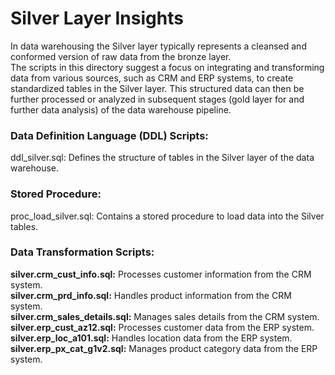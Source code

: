 # Silver Layer Insights  
In data warehousing the Silver layer typically represents a cleansed and conformed version of raw data from the bronze layer.   
The scripts in this directory suggest a focus on integrating and transforming data from various sources, such as CRM and ERP systems, to create standardized tables in the Silver layer. 
This structured data can then be further processed or analyzed in subsequent stages (gold layer for and further data analysis) of the data warehouse pipeline.​

### Data Definition Language (DDL) Scripts:
ddl_silver.sql: Defines the structure of tables in the Silver layer of the data warehouse.​

### Stored Procedure:
proc_load_silver.sql: Contains a stored procedure to load data into the Silver tables.​

### Data Transformation Scripts:
**silver.crm_cust_info.sql:** Processes customer information from the CRM system.  
**silver.crm_prd_info.sql:** Handles product information from the CRM system.​  
**silver.crm_sales_details.sql:** Manages sales details from the CRM system.​  
**silver.erp_cust_az12.sql:** Processes customer data from the ERP system.​  
**silver.erp_loc_a101.sql:** Handles location data from the ERP system.​  
**silver.erp_px_cat_g1v2.sql:** Manages product category data from the ERP system.​



